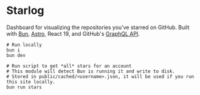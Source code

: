 # Starlog

Dashboard for visualizing the repositories you've starred on GitHub.
Built with [Bun](https://bun.sh/), [Astro](https://astro.build/), React 19,
and GitHub's [GraphQL API](https://docs.github.com/en/graphql).

```shell
# Run locally
bun i
bun dev

# Run script to get *all* stars for an account
# This module will detect Bun is running it and write to disk.
# Stored in public/cached/<username>.json, it will be used if you run this site locally.
bun run stars
```
